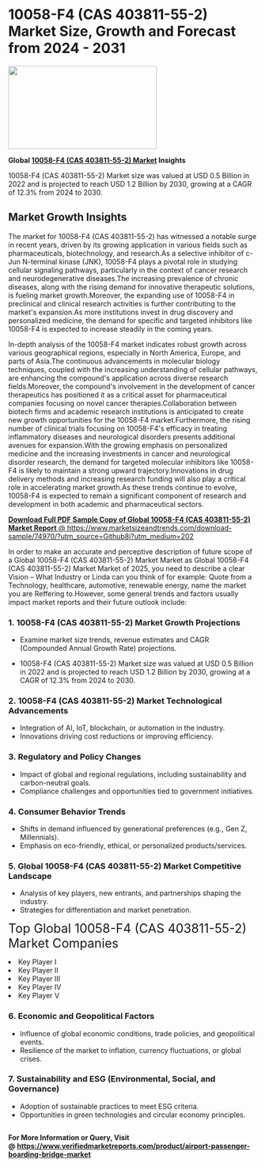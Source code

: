 <H1>10058-F4 (CAS 403811-55-2) Market Size, Growth and Forecast from 2024 - 2031</H1><img class="aligncenter size-medium wp-image-584254" src="https://thirdeyenews.in/wp-content/uploads/2024/09/Global-Market-Research-300x168.jpeg" alt="" width="300" height="168" /><p><strong>Global&nbsp;<a href="https://www.marketsizeandtrends.com/download-sample/74970/?utm_source=Github8j?utm_medium=202">10058-F4 (CAS 403811-55-2) Market</a> Insights</strong></p><p>10058-F4 (CAS 403811-55-2) Market size was valued at USD 0.5 Billion in 2022 and is projected to reach USD 1.2 Billion by 2030, growing at a CAGR of 12.3% from 2024 to 2030.</p><p><h2>Market Growth Insights</h2> <p>The market for 10058-F4 (CAS 403811-55-2) has witnessed a notable surge in recent years, driven by its growing application in various fields such as pharmaceuticals, biotechnology, and research.As a selective inhibitor of c-Jun N-terminal kinase (JNK), 10058-F4 plays a pivotal role in studying cellular signaling pathways, particularly in the context of cancer research and neurodegenerative diseases.The increasing prevalence of chronic diseases, along with the rising demand for innovative therapeutic solutions, is fueling market growth.Moreover, the expanding use of 10058-F4 in preclinical and clinical research activities is further contributing to the market's expansion.As more institutions invest in drug discovery and personalized medicine, the demand for specific and targeted inhibitors like 10058-F4 is expected to increase steadily in the coming years.</p> <p><a href="#"></a></p> <p>In-depth analysis of the 10058-F4 market indicates robust growth across various geographical regions, especially in North America, Europe, and parts of Asia.The continuous advancements in molecular biology techniques, coupled with the increasing understanding of cellular pathways, are enhancing the compound's application across diverse research fields.Moreover, the compound's involvement in the development of cancer therapeutics has positioned it as a critical asset for pharmaceutical companies focusing on novel cancer therapies.Collaboration between biotech firms and academic research institutions is anticipated to create new growth opportunities for the 10058-F4 market.Furthermore, the rising number of clinical trials focusing on 10058-F4's efficacy in treating inflammatory diseases and neurological disorders presents additional avenues for expansion.With the growing emphasis on personalized medicine and the increasing investments in cancer and neurological disorder research, the demand for targeted molecular inhibitors like 10058-F4 is likely to maintain a strong upward trajectory.Innovations in drug delivery methods and increasing research funding will also play a critical role in accelerating market growth.As these trends continue to evolve, 10058-F4 is expected to remain a significant component of research and development in both academic and pharmaceutical sectors.</p> <p><a href="#"></p><p><span class=""><strong>Download Full PDF Sample Copy of Global 10058-F4 (CAS 403811-55-2) Market Report</strong> @ <a href="https://www.marketsizeandtrends.com/download-sample/74970/?utm_source=Github8j?utm_medium=202" target="_blank">https://www.marketsizeandtrends.com/download-sample/74970/?utm_source=Github8j?utm_medium=202</a></span></p><p>In order to make an accurate and perceptive description of future scope of a Global&nbsp;10058-F4 (CAS 403811-55-2) Market Market as Global&nbsp;10058-F4 (CAS 403811-55-2) Market Market of 2025, you need to describe a clear Vision &ndash; What Industry or Linda can you think of for example: Quote from a Technology, healthcare, automotive, renewable energy, name the market you are Reffering to.However, some general trends and factors usually impact market reports and their future outlook include:</p><h3>1.&nbsp;<strong>10058-F4 (CAS 403811-55-2) Market Growth Projections</strong></h3><ul><li>Examine market size trends, revenue estimates and CAGR (Compounded Annual Growth Rate) projections.</li><li><p>10058-F4 (CAS 403811-55-2) Market size was valued at USD 0.5 Billion in 2022 and is projected to reach USD 1.2 Billion by 2030, growing at a CAGR of 12.3% from 2024 to 2030.</p></li></ul><h3>2.&nbsp;<strong>10058-F4 (CAS 403811-55-2) Market Technological Advancements</strong></h3><ul><li>Integration of AI, IoT, blockchain, or automation in the industry.</li><li>Innovations driving cost reductions or improving efficiency.</li></ul><h3>3.&nbsp;<strong>Regulatory and Policy Changes</strong></h3><ul><li>Impact of global and regional regulations, including sustainability and carbon-neutral goals.</li><li>Compliance challenges and opportunities tied to government initiatives.</li></ul><h3>4.&nbsp;<strong>Consumer Behavior Trends</strong></h3><ul><li>Shifts in demand influenced by generational preferences (e.g., Gen Z, Millennials).</li><li>Emphasis on eco-friendly, ethical, or personalized products/services.</li></ul><h3>5.&nbsp;<strong>Global 10058-F4 (CAS 403811-55-2) Market Competitive Landscape</strong></h3><ul><li>Analysis of key players, new entrants, and partnerships shaping the industry.</li><li>Strategies for differentiation and market penetration.</li></ul><p data-pm-slice="1 1 []"><span style="color: inherit; font-family: inherit; font-size: 25px;">Top Global 10058-F4 (CAS 403811-55-2) Market Companies</span></p><div class="" data-test-id=""><p><li>Key Player I</li><li> Key Player II</li><li> Key Player III</li><li> Key Player IV</li><li> Key Player V</li></p></div><h3>6.&nbsp;<strong>Economic and Geopolitical Factors</strong></h3><ul><li>Influence of global economic conditions, trade policies, and geopolitical events.</li><li>Resilience of the market to inflation, currency fluctuations, or global crises.</li></ul><h3>7.&nbsp;<strong>Sustainability and ESG (Environmental, Social, and Governance)</strong></h3><ul><li>Adoption of sustainable practices to meet ESG criteria.</li><li>Opportunities in green technologies and circular economy principles.</li></ul><h2><strong style="font-size: 14px;">For More Information or Query, Visit @&nbsp;</strong><a style="background-color: #ffffff; font-size: 14px;" href="https://www.marketsizeandtrends.com/report/10058-f4-cas-403811-55-2-market/" target="_blank">https://www.verifiedmarketreports.com/product/airport-passenger-boarding-bridge-market</a></h2>